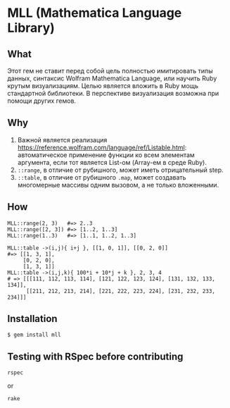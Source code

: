 # MLL (Mathematica Language Library)

## What

Этот гем не ставит перед собой цель полностью имитировать типы данных, синтаксис Wolfram Mathematica Language, или научить Ruby крутым визуализациям. Целью является вложить в Ruby мощь стандартной библиотеки. В перспективе визуализация возможна при помощи других гемов.

## Why

1. Важной является реализация https://reference.wolfram.com/language/ref/Listable.html: автоматическое применение функции ко всем элементам аргумента, если тот является List-ом (Array-ем в среде Ruby).
2. `::range`, в отличие от рубишного, может иметь отрицательный step.
3. `::table`, в отличие от рубишного `.map`, может создавать многомерные массивы одним вызовом, а не только вложенными.

## How

    MLL::range(2, 3)   #=> 2..3
    MLL::range([2, 3]) #=> [1..2, 1..3]
    MLL::range(1..3)   #=> [1..1, 1..2, 1..3]

    MLL::table ->(i,j){ i+j }, [[1, 0, 1]], [[0, 2, 0]]
    #=> [[1, 3, 1],
         [0, 2, 0],
         [1, 3, 1]]
    MLL::table ->(i,j,k){ 100*i + 10*j + k }, 2, 3, 4
    # => [[[111, 112, 113, 114], [121, 122, 123, 124], [131, 132, 133, 134]],
          [[211, 212, 213, 214], [221, 222, 223, 224], [231, 232, 233, 234]]]



## Installation

    $ gem install mll

## Testing with RSpec before contributing

    rspec

or

    rake

